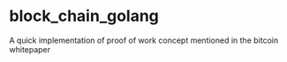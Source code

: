# block_chain_golang

A quick implementation of proof of work concept mentioned in the bitcoin whitepaper
